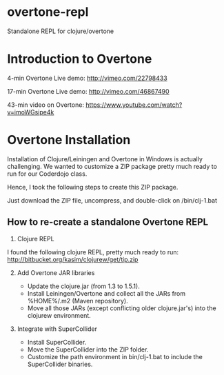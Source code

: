 overtone-repl
=============

Standalone REPL for clojure/overtone


Introduction to Overtone
========================

4-min Overtone Live demo:
http://vimeo.com/22798433

17-min Overtone Live demo:
http://vimeo.com/46867490

43-min video on Overtone:
https://www.youtube.com/watch?v=imoWGsipe4k


Overtone Installation
=====================

Installation of Clojure/Leiningen and Overtone in Windows is actually challenging.
We wanted to customize a ZIP package pretty much ready to run for our Coderdojo class.

Hence, I took the following steps to create this ZIP package.

Just download the ZIP file, uncompress, and double-click on /bin/clj-1.bat


How to re-create a standalone Overtone REPL
-------------------------------------------

1) Clojure REPL

I found the following clojure REPL, pretty much ready to run:
http://bitbucket.org/kasim/clojurew/get/tip.zip

2) Add Overtone JAR libraries

	* Update the clojure.jar (from 1.3 to 1.5.1).
	* Install Leiningen/Overtone and collect all the JARs from %HOME%/.m2 (Maven repository).
	* Move all those JARs (except conflicting older clojure.jar's) into the clojurew environment.

3) Integrate with SuperCollider

	* Install SuperCollider.
	* Move the SuperCollider into the ZIP folder.
	* Customize the path environment in bin/clj-1.bat to include the SuperCollider binaries.


